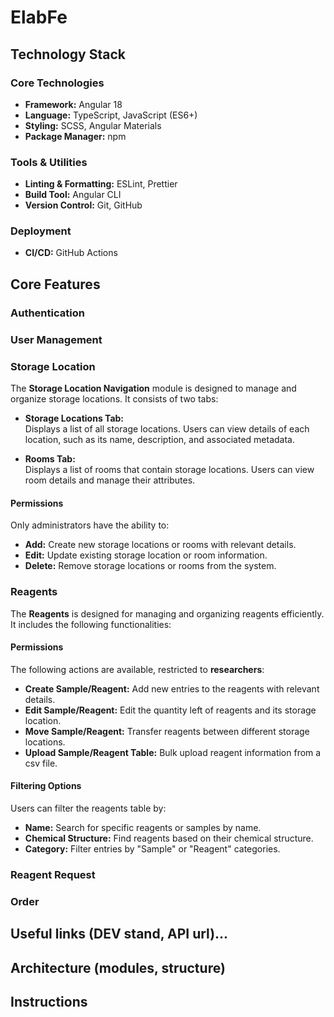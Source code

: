 # ElabFe

## Technology Stack
  ### Core Technologies
   - **Framework:** Angular 18
   - **Language:** TypeScript, JavaScript (ES6+)
   - **Styling:** SCSS, Angular Materials
   - **Package Manager:** npm 
  ### Tools & Utilities
   - **Linting & Formatting:** ESLint, Prettier
   - **Build Tool:** Angular CLI
   - **Version Control:** Git, GitHub
  ### Deployment 
   - **CI/CD:** GitHub Actions


## Core Features
  ### Authentication
   <!-- TODO: -->
  ### User Management
  <!--  -->
  ### Storage Location
  The **Storage Location Navigation** module is designed to manage and organize storage locations. It consists of two tabs:
  - **Storage Locations Tab:**  
    Displays a list of all storage locations. Users can view details of each location, such as its name, description, and associated metadata.

  - **Rooms Tab:**  
    Displays a list of rooms that contain storage locations. Users can view room details and manage their attributes.

  #### **Permissions**
  Only administrators have the ability to:
  - **Add:** Create new storage locations or rooms with relevant details.
  - **Edit:** Update existing storage location or room information.
  - **Delete:** Remove storage locations or rooms from the system.

  ### Reagents
  The **Reagents** is designed for managing and organizing reagents efficiently. It includes the following functionalities:
  
  #### **Permissions**
  The following actions are available, restricted to **researchers**:
  - **Create Sample/Reagent:** Add new entries to the reagents with relevant details.
  - **Edit Sample/Reagent:** Edit the quantity left of reagents and its storage location.
  - **Move Sample/Reagent:** Transfer reagents between different storage locations.
  - **Upload Sample/Reagent Table:** Bulk upload reagent information from a csv file.

  #### **Filtering Options**
  Users can filter the reagents table by:
  - **Name:** Search for specific reagents or samples by name.
  - **Chemical Structure:** Find reagents based on their chemical structure.
  - **Category:** Filter entries by "Sample" or "Reagent" categories.


  ### Reagent Request
  <!--  -->
  ### Order


## Useful links (DEV stand, API url)...

## Architecture (modules, structure)

## Instructions
